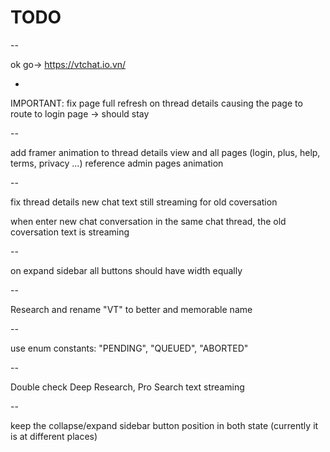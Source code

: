 # TODO

--

ok go-> https://vtchat.io.vn/

-


IMPORTANT: fix page full refresh on thread details causing the page to route to login page -> should stay

--

add framer animation to thread details view and all pages (login, plus, help, terms, privacy ...)
reference admin pages animation

--

fix thread details new chat text still streaming for old coversation

when enter new chat conversation in the same chat thread, the old coversation text is streaming

--

on expand sidebar all buttons should have width equally

--

Research and rename "VT" to better and memorable name

--

use enum constants: "PENDING", "QUEUED", "ABORTED"

--

Double check Deep Research, Pro Search text streaming

--

keep the collapse/expand sidebar button position in both state (currently it is at different places)

